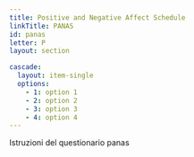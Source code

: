```yaml
---
title: Positive and Negative Affect Schedule
linkTitle: PANAS
id: panas
letter: P
layout: section

cascade:
  layout: item-single
  options:
    - 1: option 1
    - 2: option 2
    - 3: option 3
    - 4: option 4
---
```

Istruzioni del questionario panas
